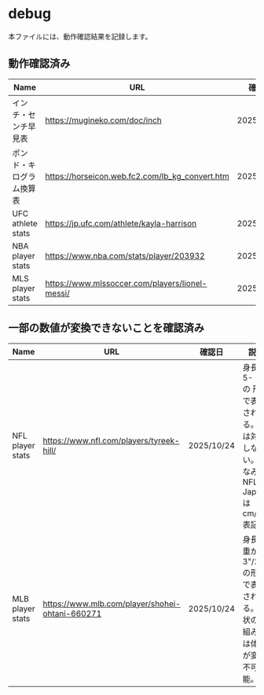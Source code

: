 # debug
本ファイルには、動作確認結果を記録します。

## 動作確認済み
| Name | URL | 確認日 |
| --- | --- | --- | 
| インチ・センチ早見表 | https://mugineko.com/doc/inch | 2025/10/23 |
| ポンド・キログラム換算表 | https://horseicon.web.fc2.com/lb_kg_convert.htm | 2025/10/23 |
| UFC athlete stats | https://jp.ufc.com/athlete/kayla-harrison | 2025/10/24 |
| NBA player stats | https://www.nba.com/stats/player/203932 | 2025/10/24 |
| MLS player stats | https://www.mlssoccer.com/players/lionel-messi/ | 2025/10/24 |

## 一部の数値が変換できないことを確認済み
| Name | URL | 確認日 | 説明 |
| --- | --- | --- | --- |
| NFL player stats | https://www.nfl.com/players/tyreek-hill/ | 2025/10/24 | 身長が5- 10の 形式で表示される。今は対応しない。ちなみにNFL Japanはcm/kg表記。 |
| MLB player stats | https://www.mlb.com/player/shohei-ohtani-660271 | 2025/10/24 | 身長/体重が6' 3"/210の形式で表示される。現状の仕組みでは体重が変換不可能。 |